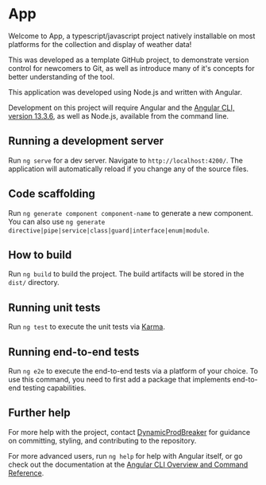 # App

Welcome to App, a typescript/javascript project natively installable on most platforms for the
collection and display of weather data!

This was developed as a template GitHub project, to demonstrate version control for newcomers to
Git, as well as introduce many of it's concepts for better understanding of the tool.

This application was developed using Node.js and written with Angular.

Development on this project will require Angular and the [Angular CLI, version 13.3.6](https://github.com/angular/angular-cli), as well as Node.js, available from the command line.

## Running a development server

Run `ng serve` for a dev server. Navigate to `http://localhost:4200/`. The application will automatically reload if you change any of the source files.

## Code scaffolding

Run `ng generate component component-name` to generate a new component. You can also use `ng generate directive|pipe|service|class|guard|interface|enum|module`.

## How to build

Run `ng build` to build the project. The build artifacts will be stored in the `dist/` directory.

## Running unit tests

Run `ng test` to execute the unit tests via [Karma](https://karma-runner.github.io).

## Running end-to-end tests

Run `ng e2e` to execute the end-to-end tests via a platform of your choice. To use this command, you need to first add a package that implements end-to-end testing capabilities.

## Further help

For more help with the project, contact [DynamicProdBreaker](https://github.com/DynamicProdBreaker) for guidance on committing, styling,
and contributing to the repository.

For more advanced users, run `ng help` for help with Angular itself, or go check out the documentation
at the [Angular CLI Overview and Command Reference](https://angular.io/cli).
